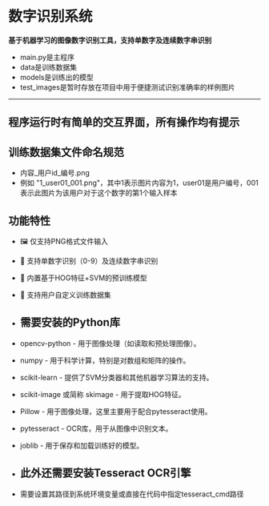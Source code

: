 # 数字识别系统  
**基于机器学习的图像数字识别工具，支持单数字及连续数字串识别**  
- main.py是主程序
- data是训练数据集
- models是训练出的模型
- test_images是暂时存放在项目中用于便捷测试识别准确率的样例图片
---
## 程序运行时有简单的交互界面，所有操作均有提示

## 训练数据集文件命名规范
- 内容_用户id_编号.png
- 例如 "1_user01_001.png"，其中1表示图片内容为1，user01是用户编号，001表示此图片为该用户对于这个数字的第1个输入样本

## 功能特性  
- 🖼️ 仅支持PNG格式文件输入
- 🔢 支持单数字识别（0-9）及连续数字串识别  
- 🧠 内置基于HOG特征+SVM的预训练模型
- 🔄 支持用户自定义训练数据集

- ## 需要安装的Python库
-  opencv-python - 用于图像处理（如读取和预处理图像）。
-  numpy - 用于科学计算，特别是对数组和矩阵的操作。
-  scikit-learn - 提供了SVM分类器和其他机器学习算法的支持。
-  scikit-image 或简称 skimage - 用于提取HOG特征。
-  Pillow - 用于图像处理，这里主要用于配合pytesseract使用。
-  pytesseract - OCR库，用于从图像中识别文本。
-  joblib - 用于保存和加载训练好的模型。

- ## 此外还需要安装Tesseract OCR引擎
- 需要设置其路径到系统环境变量或直接在代码中指定tesseract_cmd路径